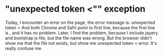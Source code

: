 # "unexpected token <"" exception

Today, I encounter an error on the page, the error message is: unexpected token <
And both Chrome and Safri point to first line, because the first line is <!DOCTYPE html>, and it has no problem.
Later, I find the problem, because I include jquery and bootstrap js file, but the file name was wrong.
But the browser didn't show me that the file not exists, but show me unexpected token < error.
It's really confuse me.
